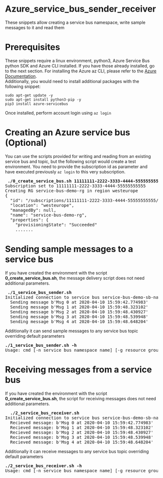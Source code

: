 
# Azure_service_bus_sender_receiver

These snippets allow creating a service bus namespace, write sample messages to it and read them

# Prerequisites
These snippets require a linux environment, python3, Azure Service Bus python SDK and Azure CLI installed. If you have those already installed, go to the next section. 
For installing the Azure az CLI, please refer to the [Azure Documentation](https://docs.microsoft.com/en-us/cli/azure/install-azure-cli?view=azure-cli-latest). <br/>
Additionally, you would need to install additional packages with the following snippet:

```
sudo apt-get update -y
sudo apt-get install python3-pip -y
pip3 install azure-servicebus
```
Once installed, perform account login using ```az login```

# Creating an Azure service bus (Optional)
You can use the scripts provided for writing and reading from an existing service bus and topic, but the following script would create a test environment. You need to provide the subscription id as parameter and have executed previously ```az login``` to this very subscription.
<pre>
<b> ./0_create_service_bus.sh 11111111-2222-3333-4444-55555555555 </b>
Subscription set to 11111111-2222-3333-4444-55555555555
Creating RG service-bus-demo-rg in region westeurope
{
  "id": "/subscriptions/11111111-2222-3333-4444-55555555555/resourceGroups/service-bus-demo-rg",
  "location": "westeurope",
  "managedBy": null,
  "name": "service-bus-demo-rg",
  "properties": {
    "provisioningState": "Succeeded"
    .......
</pre>

# Sending sample messages to a service bus
If you have created the environment with the script **0_create_service_bus.sh**, the message delivery script does not need additional parameters.
<pre>
<b> ./1_service_bus_sender.sh  </b>
Initialized connection to service bus service-bus-demo-sb-namespace on topic service-bus-demo-sb-topic at 2020-04-10 15:59:42.774624
  Sending message b'Msg 0 at 2020-04-10 15:59:42.774983' 
  Sending message b'Msg 1 at 2020-04-10 15:59:48.323102' 
  Sending message b'Msg 2 at 2020-04-10 15:59:48.430927' 
  Sending message b'Msg 3 at 2020-04-10 15:59:48.539948' 
  Sending message b'Msg 4 at 2020-04-10 15:59:48.648204' 
</pre>

Additionally it can send sample messages to any service bus topic overriding default parameters
<pre>
<b>./1_service_bus_sender.sh -h  </b>
Usage: cmd [-n service_bus_namespace_name] [-g resource_group] [-k key_value] [-t topic]
</pre>

# Receiving messages from a service bus
If you have created the environment with the script **0_create_service_bus.sh**, the script for receiving messages does not need additional parameters.
<pre>
<b>  ./2_service_bus_receiver.sh  </b>
Initialized connection to service bus service-bus-demo-sb-namespace on topic service-bus-demo-sb-topic at 2020-04-10 16:05:10.806744
  Recieved message: b'Msg 0 at 2020-04-10 15:59:42.774983'
  Recieved message: b'Msg 1 at 2020-04-10 15:59:48.323102'
  Recieved message: b'Msg 2 at 2020-04-10 15:59:48.430927'
  Recieved message: b'Msg 3 at 2020-04-10 15:59:48.539948'
  Recieved message: b'Msg 4 at 2020-04-10 15:59:48.648204'
</pre>

Additionally it can receive messages to any service bus topic overriding default parameters
<pre>
<b>./2_service_bus_receiver.sh -h </b>
Usage: cmd [-n service_bus_namespace_name] [-g resource_group] [-k key_value] [-t topic]
</pre>
